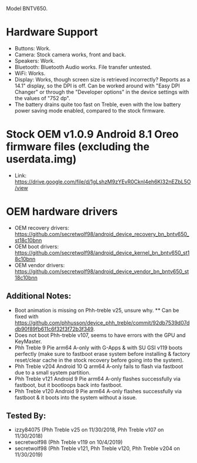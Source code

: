 Model BNTV650.

# Hardware Support
* Buttons: Work.
* Camera: Stock camera works, front and back.
* Speakers: Work.
* Bluetooth: Bluetooth Audio works. File transfer untested.
* WiFi: Works.
* Display: Works, though screen size is retrieved incorrectly? Reports as a 14.1" display, so the DPI is off. Can be worked around with "Easy DPI Changer" or through the "Developer options" in the device settings with the values of "752 dp".
* The battery drains quite too fast on Treble, even with the low battery power saving mode enabled, compared to the stock firmware. 

# Stock OEM v1.0.9 Android 8.1 Oreo firmware files (excluding the userdata.img)
* Link: https://drive.google.com/file/d/1gLshzM9zYEvR0Cknl4eh6KI32nEZbL5O/view

# OEM hardware drivers
* OEM recovery drivers: https://github.com/secretwolf98/android_device_recovery_bn_bntv650_st18c10bnn
* OEM boot drivers: https://github.com/secretwolf98/android_device_kernel_bn_bntv650_st18c10bnn
* OEM vendor drivers: https://github.com/secretwolf98/android_device_vendor_bn_bntv650_st18c10bnn

## Additional Notes:
* Boot animation is missing on Phh-treble v25, unsure why.
** Can be fixed with https://github.com/phhusson/device_phh_treble/commit/92db7539d07ddb90f89fb611c6f32f3f72b3f349.
* Does not boot Phh-treble v107, seems to have errors with the GPU and KeyMaster.
* Phh Treble 9 Pie arm64 A-only with G-Apps & with SU GSI v119 boots perfectly (make sure to fastboot erase system before installing & factory reset/clear cache in the stock recovery before going into the system).
* Phh Treble v204 Android 10 Q arm64 A-only fails to flash via fastboot due to a small system partition.
* Phh Treble v121 Android 9 Pie arm64 A-only flashes successfully via fastboot, but it bootloops back into fastboot. 
* Phh Treble v120 Android 9 Pie arm64 A-only flashes successfully via fastboot & it boots into the system without a issue.

## Tested By:
* izzy84075 (Phh Treble v25 on 11/30/2018, Phh Treble v107 on 11/30/2018)
* secretwolf98 (Phh Treble v119 on 10/4/2019)
* secretwolf98 (Phh Treble v121, Phh Treble v120, Phh Treble v204 on 11/30/2019)